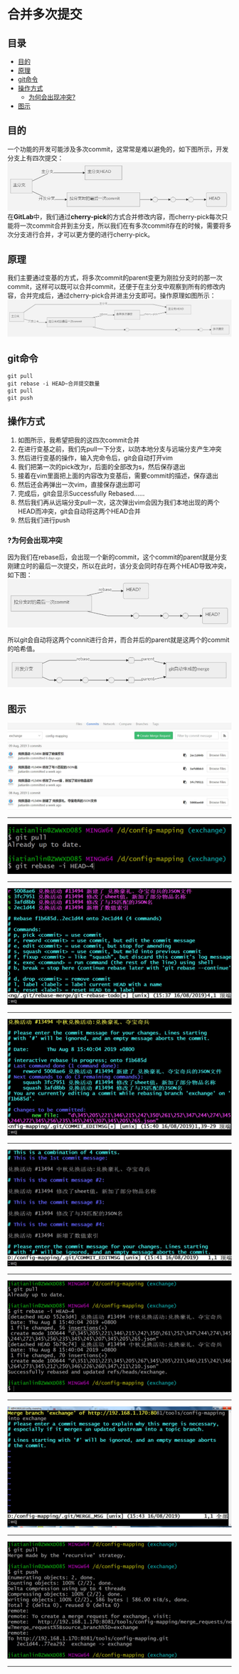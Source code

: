 # 合并多次提交

## 目录

* [目的](#目的)
* [原理](#原理)
* [git命令](#git命令)
* [操作方式](#操作方式)
  * [为何会出现冲突?](#?为何会出现冲突)
* [图示](#图示)

## 目的

一个功能的开发可能涉及多次commit，这常常是难以避免的，如下图所示，开发分支上有四次提交：
![avatar](/res/TIM截图20190819145149.jpg)
在**GitLab**中，我们通过**cherry-pick**的方式合并修改内容，而cherry-pick每次只能将一次commit合并到主分支，所以我们在有多次commit存在的时候，需要将多次分支进行合并，才可以更方便的进行cherry-pick。

## 原理

我们主要通过变基的方式，将多次commit的parent变更为刚拉分支时的那一次commit，这样可以既可以合并commit，还便于在主分支中观察到所有的修改内容，合并完成后，通过cherry-pick合并进主分支即可。操作原理如图所示：
![avatar](/res/TIM截图20190819164710.jpg)

## git命令

```git
git pull
git rebase -i HEAD~合并提交数量
git pull
git push
```

## 操作方式

1. 如图所示，我希望把我的这四次commit合并
2. 在进行变基之前，我们先pull一下分支，以防本地分支与远端分支产生冲突
3. 然后进行变基的操作，输入完命令后，git会自动打开vim
4. 我们把第一次的pick改为r，后面的全部改为s，然后保存退出
5. 接着在vim里面把上面的内容改为变基后，需要commit的描述，保存退出
6. 然后还会再弹出一次vim，直接保存退出即可
7. 完成后，git会显示Successfully Rebased......
8. 然后我们再从远端分支pull一次，这次弹出vim会因为我们本地出现的两个HEAD而冲突，git会自动将这两个HEAD合并
9. 然后我们进行push

### ?为何会出现冲突

因为我们在rebase后，会出现一个新的commit，这个commit的parent就是分支刚建立时的最后一次提交，所以在此时，该分支会同时存在两个HEAD导致冲突，如下图：
![avatar](/res/TIM截图20190819143211.jpg)

所以git会自动将这两个connit进行合并，而合并后的parent就是这两个的commit的哈希值。
![avatar](/res/TIM截图20190819145731.jpg)

## 图示

![avatar](/res/TIM截图20190816153538.jpg)

---
![avatar](/res/TIM截图20190816153733.jpg)

---
![avatar](/res/TIM截图20190816154045.jpg)

---
![avatar](/res/TIM截图20190816154147.jpg)

---
![avatar](/res/TIM截图20190816154225.jpg)

---
![avatar](/res/TIM截图20190816154248.jpg)

---
![avatar](/res/TIM截图20190816154417.jpg)

---
![avatar](/res/TIM截图20190816154449.jpg)

---
